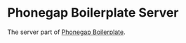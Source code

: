 # Phonegap Boilerplate Server

The server part of [Phonegap Boilerplate](https://github.com/dorian-marchal/phonegap-boilerplate).

